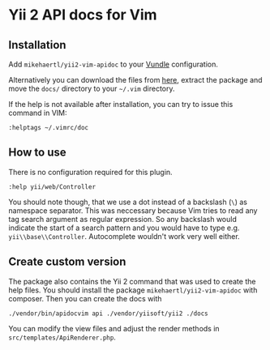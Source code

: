 Yii 2 API docs for Vim
======================

## Installation

Add `mikehaertl/yii2-vim-apidoc` to your [Vundle](https://github.com/gmarik/vundle) configuration.

Alternatively you can download the files from [here](https://github.com/mikehaertl/yii2-vim-apidocs/tags),
extract the package and move the `docs/` directory to your `~/.vim` directory.

If the help is not available after installation, you can try to issue this command in VIM:

```vim
:helptags ~/.vimrc/doc
```

## How to use

There is no configuration required for this plugin.

```vim
:help yii/web/Controller
```

You should note though, that we use a dot instead of a backslash (`\`) as namespace separator.
This was neccessary because Vim tries to read any tag search argument as regular expression.
So any backslash would indicate the start of a search pattern and you would have to type e.g.
`yii\\base\\Controller`. Autocomplete wouldn't work very well either.

## Create custom version

The package also contains the Yii 2 command that was used to create the help files.
You should install the package `mikehaertl/yii2-vim-apidoc` with composer. Then you
can create the docs with

```
./vendor/bin/apidocvim api ./vendor/yiisoft/yii2 ./docs
```

You can modify the view files and adjust the render methods in `src/templates/ApiRenderer.php`.
